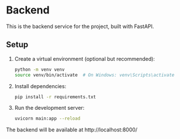 # Backend

This is the backend service for the project, built with FastAPI.

## Setup

1. Create a virtual environment (optional but recommended):
   ```sh
   python -m venv venv
   source venv/bin/activate  # On Windows: venv\Scripts\activate
   ```
2. Install dependencies:
   ```sh
   pip install -r requirements.txt
   ```
3. Run the development server:
   ```sh
   uvicorn main:app --reload
   ```

The backend will be available at http://localhost:8000/ 